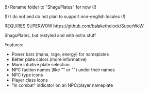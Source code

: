 (!) Rename folder to "ShaguPlates" for now (!)

(!) I do not and do not plan to support non-english locales (!)

REQUIRES SUPERWOW https://github.com/balakethelock/SuperWoW

ShaguPlates, but restyled and with extra stuff

Features:

- Power bars (mana, rage, energy) for nameplates
- Better plate colors (more informative)
- More intuitive plate selection
- NPC faction names (like "<Argent Crusade>" or "<Trade goods>") under their names
- NPC type icons
- Player class icons
- "in combat" indicator on an NPC/player nameplate

